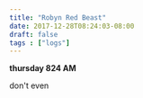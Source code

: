 ```yaml
---
title: "Robyn Red Beast"
date: 2017-12-28T08:24:03-08:00
draft: false
tags : ["logs"]
---
```


**thursday 824 AM**

don't even
